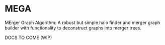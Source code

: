# MEGA
MErger Graph Algorithm: A robust but simple halo finder and merger graph builder with functionality to deconstruct graphs into merger trees. 

DOCS TO COME (WIP)

